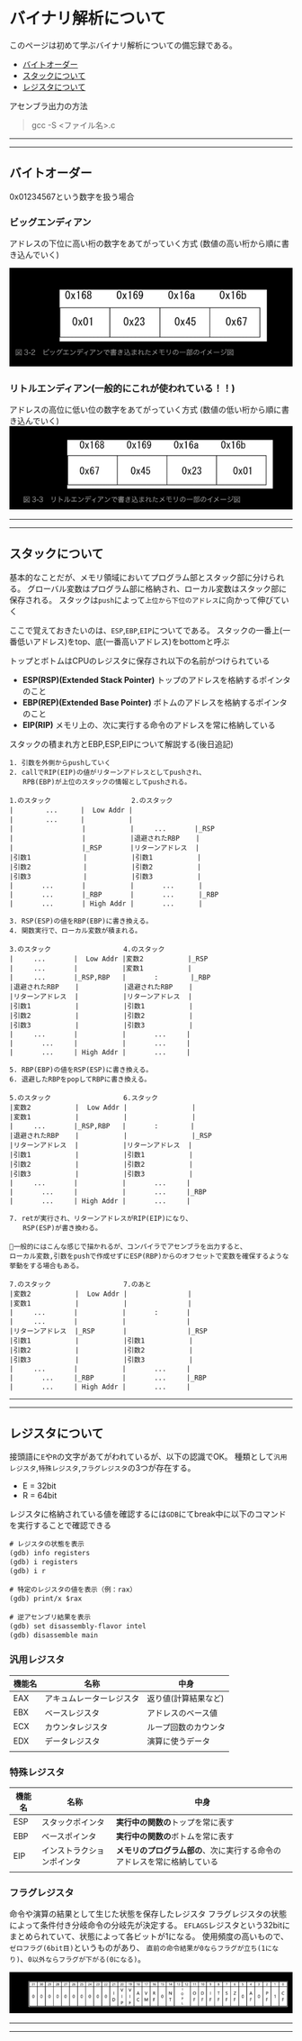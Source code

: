 # バイナリ解析について

このページは初めて学ぶバイナリ解析についての備忘録である。

- [バイトオーダー](#byteorder)
- [スタックについて](#stack)
- [レジスタについて](#registor)

アセンブラ出力の方法
> gcc -S <ファイル名>.c

---
---

## <a name=byteorder>バイトオーダー</a>

0x01234567という数字を扱う場合

### ビッグエンディアン

アドレスの下位に高い桁の数字をあてがっていく方式
(数値の高い桁から順に書き込んでいく)

![ビッグエンディアン](./png/01_BigEndian.png)

### **リトルエンディアン(一般的にこれが使われている！！)**

アドレスの高位に低い位の数字をあてがっていく方式
(数値の低い桁から順に書き込んでいく)
![リトルエンディアン](./png/02_LittleEndian.png)

---
---

## <a name=stack>スタックについて</a>

基本的なことだが、メモリ領域においてプログラム部とスタック部に分けられる。
グローバル変数はプログラム部に格納され、ローカル変数はスタック部に保存される。
スタックは`push`によって`上位から下位のアドレス`に向かって伸びていく

ここで覚えておきたいのは、`ESP`,`EBP`,`EIP`についてである。
スタックの一番上(一番低いアドレス)をtop、底(一番高いアドレス)をbottomと呼ぶ

トップとボトムはCPUのレジスタに保存され以下の名前がつけられている

- **ESP(RSP)(Extended Stack Pointer)**
トップのアドレスを格納するポインタのこと
- **EBP(REP)(Extended Base Pointer)**
ボトムのアドレスを格納するポインタのこと
- **EIP(RIP)**
メモリ上の、次に実行する命令のアドレスを常に格納している

スタックの積まれ方とEBP,ESP,EIPについて解説する(後日追記)

```text
1. 引数を外側からpushしていく
2. callでRIP(EIP)の値がリターンアドレスとしてpushされ、
　　RPB(EBP)が上位のスタックの情報としてpushされる。

1.のスタック                    2.のスタック
|        ...    　|  Low Addr |
|        ...    　|           |
|                 |           |     ...       |_RSP
|                 |           |退避されたRBP    |
|                 |_RSP       |リターンアドレス  |
|引数1             |           |引数1           |
|引数2             |           |引数2           |
|引数3             |           |引数3           |
|       ...       |           |       ...      |
|       ...       |_RBP       |       ...      |_RBP
|       ...       | High Addr |       ...      |
```

```text
3. RSP(ESP)の値をRBP(EBP)に書き換える。
4. 関数実行で、ローカル変数が積まれる。

3.のスタック                  4.のスタック
|     ...       |  Low Addr |変数2           |_RSP
|     ...       |           |変数1           |
|     ...       |_RSP,RBP   |       :        |_RBP 
|退避されたRBP    |           |退避されたRBP    |
|リターンアドレス  |           |リターンアドレス  |
|引数1           |           |引数1           |
|引数2           |           |引数2           |
|引数3           |           |引数3           |
|     ...       |           |       ...     |
|       ...     |           |       ...     |
|       ...     | High Addr |       ...     |
```

```text
5. RBP(EBP)の値をRSP(ESP)に書き換える。
6. 退避したRBPをpopしてRBPに書き換える。

5.のスタック                  6.スタック
|変数2           |  Low Addr |                |
|変数1           |           |                |
|     ...       |_RSP,RBP   |       :        |
|退避されたRBP    |           |                |_RSP
|リターンアドレス  |           |リターンアドレス  |
|引数1           |           |引数1           |
|引数2           |           |引数2           |
|引数3           |           |引数3           |
|     ...       |           |       ...     |
|       ...     |           |       ...     |_RBP
|       ...     | High Addr |       ...     |

```

```text
7. retが実行され、リターンアドレスがRIP(EIP)になり、
　　RSP(ESP)が書き換わる。

🚨一般的にはこんな感じで描かれるが、コンパイラでアセンブラを出力すると、
ローカル変数,引数をpushで作成せずにESP(RBP)からのオフセットで変数を確保するような挙動をする場合もある。

7.のスタック                  7.のあと
|変数2           |  Low Addr |               |
|変数1           |           |               |
|     ...       |           |       :       |
|     ...       |           |               |
|リターンアドレス  |_RSP       |               |_RSP
|引数1           |           |引数1           |
|引数2           |           |引数2           |
|引数3           |           |引数3           |
|     ...       |           |       ...     |
|       ...     |_RBP       |       ...     |_RBP
|       ...     | High Addr |       ...     |

```

---
---

## <a name=registor>レジスタについて</a>

接頭語に`E`や`R`の文字があてがわれているが、以下の認識でOK。
種類として`汎用レジスタ`,`特殊レジスタ`,`フラグレジスタ`の3つが存在する。

- E = 32bit
- R = 64bit

レジスタに格納されている値を確認するには`GDB`にてbreak中に以下のコマンドを実行することで確認できる

```gdb
# レジスタの状態を表示
(gdb) info registers
(gdb) i registers
(gdb) i r

# 特定のレジスタの値を表示（例：rax）
(gdb) print/x $rax

# 逆アセンブリ結果を表示
(gdb) set disassembly-flavor intel
(gdb) disassemble main
```

### **汎用レジスタ**

|機能名|名称|中身|
|--|--|--|
|EAX|アキュムレーターレジスタ|返り値(計算結果など)|
|EBX|ベースレジスタ|アドレスのベース値|
|ECX|カウンタレジスタ|ループ回数のカウンタ|
|EDX|データレジスタ|演算に使うデータ|
||||

### **特殊レジスタ**

|機能名|名称|中身|
|--|--|--|
|ESP|スタックポインタ|**実行中の関数の**トップを常に表す|
|EBP|ベースポインタ|**実行中の関数の**ボトムを常に表す|
|EIP|インストラクションポインタ|**メモリのプログラム部の**、次に実行する命令のアドレスを常に格納している|
||||

### **フラグレジスタ**

命令や演算の結果として生じた状態を保存したレジスタ
フラグレジスタの状態によって条件付き分岐命令の分岐先が決定する。
`EFLAGS`レジスタという32bitにまとめられていて、状態によって各ビットが1になる。
使用頻度の高いもので、`ゼロフラグ(6bit目)`というものがあり、
`直前の命令結果が0ならフラグが立ち(1になり)`、`0以外ならフラグが下がる(0になる)`。

![EFLAGS](./png/03_EFLAGS.png)

---
---
